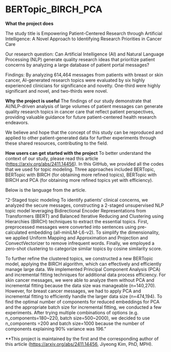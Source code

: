 # BERTopic_BIRCH_PCA

**What the project does**

The study title is Empowering Patient-Centered Research through Artificial Intelligence: A Novel Approach to Identifying Research Priorities in Cancer Care

Our research question:
Can Artificial Intelligence (AI) and Natural Language Processing (NLP) generate quality research ideas that prioritize patient concerns by analyzing a large database of patient portal messages?

Findings:
By analyzing 614,464 messages from patients with breast or skin cancer, AI-generated research topics were evaluated by six highly experienced clinicians for significance and novelty. One-third were highly significant and novel, and two-thirds were novel.


**Why the project is useful**
The findings of our study demonstrate that AI/NLP-driven analysis of large volumes of patient messages can generate quality research topics in cancer care that reflect patient perspectives, providing valuable guidance for future patient-centered health research endeavors.

We believe and hope that the concept of this study can be reproduced and applied to other patient-generated data for further experiments through these shared resources, contributing to the field.

**How users can get started with the project**
To better understand the context of our study, please read this article (https://arxiv.org/abs/2411.14456).
In this GitHub, we provided all the codes that we used for topic modeling. Three approaches included BERTopic, BERTopic with BIRCH (for obtaining more refined topics), BERTopic with BIRCH and PCA (for obtaining more refined topics yet with efficiency). 

Below is the language from the article.

“2-Staged topic modeling 
To identify patients’ clinical concerns, we analyzed the secure messages, constructing a 2-staged unsupervised NLP topic model leveraging Bidirectional Encoder Representations from Transformers (BERT) and Balanced Iterative Reducing and Clustering using Hierarchies (BIRCH) techniques to extract the essential topics. First, preprocessed messages were converted into sentences using pre-calculated embedding (all-miniLM-L6-v2). To simplify the dimensionality, we applied Uniform Mapping and Approximation and Projection and ConvectVectorizer to remove infrequent words. Finally, we employed a zero-shot clustering to categorize similar topics by cosine similarity score. 

To further refine the clustered topics, we constructed a new BERTopic model, applying the BIRCH algorithm, which can effectively and efficiently manage large data. We implemented Principal Component Analysis (PCA) and incremental fitting techniques for additional data process efficiency. For skin cancer messages, we were able to analyze them without PCA and incremental fitting because the data size was manageable (n=140,270). However, for breast cancer messages, we had to apply PCA and incremental fitting to efficiently handle the larger data size (n=474,194). To find the optimal number of components for reduced embeddings for PCA and the appropriate batch size for incremental fitting, we conducted a few experiments. After trying multiple combinations of options (e.g. n_components=180~220, batch size=500~2000), we decided to use n_components =200 and batch size=1000 because the number of components explaining 90% variance was 196.”


**This project is maintained by the first and the corresponding author of this article (https://arxiv.org/abs/2411.14456, Jiyeong Kim, PhD, MPH).

